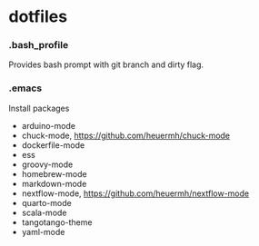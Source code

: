 # dotfiles

### .bash_profile

Provides bash prompt with git branch and dirty flag.

### .emacs

Install packages
* arduino-mode
* chuck-mode, https://github.com/heuermh/chuck-mode
* dockerfile-mode
* ess
* groovy-mode
* homebrew-mode
* markdown-mode
* nextflow-mode, https://github.com/heuermh/nextflow-mode
* quarto-mode
* scala-mode
* tangotango-theme
* yaml-mode
